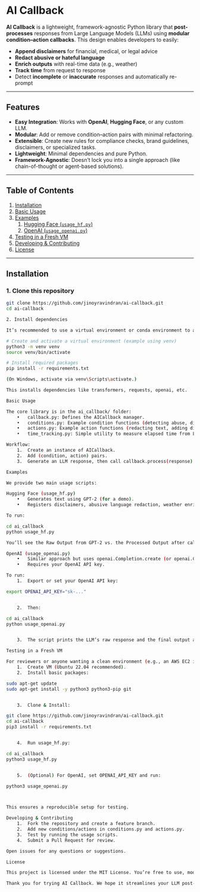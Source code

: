 # AI Callback

**AI Callback** is a lightweight, framework-agnostic Python library that **post-processes** responses from Large Language Models (LLMs) using **modular condition–action callbacks**. This design enables developers to easily:

- **Append disclaimers** for financial, medical, or legal advice  
- **Redact abusive or hateful language**  
- **Enrich outputs** with real-time data (e.g., weather)  
- **Track time** from request to response  
- Detect **incomplete** or **inaccurate** responses and automatically re-prompt  

---

## Features

- **Easy Integration**: Works with **OpenAI**, **Hugging Face**, or any custom LLM.  
- **Modular**: Add or remove condition–action pairs with minimal refactoring.  
- **Extensible**: Create new rules for compliance checks, brand guidelines, disclaimers, or specialized tasks.  
- **Lightweight**: Minimal dependencies and pure Python.  
- **Framework-Agnostic**: Doesn’t lock you into a single approach (like chain-of-thought or agent-based solutions).

---

## Table of Contents

1. [Installation](#installation)  
2. [Basic Usage](#basic-usage)  
3. [Examples](#examples)  
   1. [Hugging Face (`usage_hf.py`)](#hugging-face-usage_hfpy)  
   2. [OpenAI (`usage_openai.py`)](#openai-usage_openaipy)  
4. [Testing in a Fresh VM](#testing-in-a-fresh-vm)  
5. [Developing & Contributing](#developing--contributing)  
6. [License](#license)

---

## Installation

### 1. Clone this repository

```bash
git clone https://github.com/jinoyravindran/ai-callback.git
cd ai-callback

2. Install dependencies

It’s recommended to use a virtual environment or conda environment to avoid polluting system-wide packages:

# Create and activate a virtual environment (example using venv)
python3 -m venv venv
source venv/bin/activate

# Install required packages
pip install -r requirements.txt

(On Windows, activate via venv\Scripts\activate.)

This installs dependencies like transformers, requests, openai, etc.

Basic Usage

The core library is in the ai_callback/ folder:
	•	callback.py: Defines the AICallback manager.
	•	conditions.py: Example condition functions (detecting abuse, disclaimers, incomplete responses, etc.).
	•	actions.py: Example action functions (redacting text, adding disclaimers, calling weather APIs, etc.).
	•	time_tracking.py: Simple utility to measure elapsed time from LLM request to final callback.

Workflow:
	1.	Create an instance of AICallback.
	2.	Add (condition, action) pairs.
	3.	Generate an LLM response, then call callback.process(response) to get the modified output.

Examples

We provide two main usage scripts:

Hugging Face (usage_hf.py)
	•	Generates text using GPT-2 (for a demo).
	•	Registers disclaimers, abusive language redaction, weather enrichment, incomplete response handling, and optional time tracking or toxicity detection.

To run:

cd ai_callback
python usage_hf.py

You’ll see the Raw Output from GPT-2 vs. the Processed Output after callbacks.

OpenAI (usage_openai.py)
	•	Similar approach but uses openai.Completion.create (or openai.ChatCompletion.create).
	•	Requires your OpenAI API key.

To run:
	1.	Export or set your OpenAI API key:

export OPENAI_API_KEY="sk-..."


	2.	Then:

cd ai_callback
python usage_openai.py


	3.	The script prints the LLM’s raw response and the final output after callbacks.

Testing in a Fresh VM

For reviewers or anyone wanting a clean environment (e.g., an AWS EC2 instance):
	1.	Create VM (Ubuntu 22.04 recommended).
	2.	Install basic packages:

sudo apt-get update
sudo apt-get install -y python3 python3-pip git


	3.	Clone & Install:

git clone https://github.com/jinoyravindran/ai-callback.git
cd ai-callback
pip3 install -r requirements.txt


	4.	Run usage_hf.py:

cd ai_callback
python3 usage_hf.py


	5.	(Optional) For OpenAI, set OPENAI_API_KEY and run:

python3 usage_openai.py



This ensures a reproducible setup for testing.

Developing & Contributing
	1.	Fork the repository and create a feature branch.
	2.	Add new conditions/actions in conditions.py and actions.py.
	3.	Test by running the usage scripts.
	4.	Submit a Pull Request for review.

Open issues for any questions or suggestions.

License

This project is licensed under the MIT License. You’re free to use, modify, and distribute the code with attribution.

Thank you for trying AI Callback. We hope it streamlines your LLM post-processing for safer, richer, and more compliant AI outputs!
